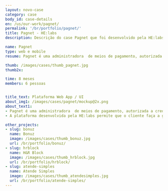 ```yaml
---
layout: novo-case
category: case
body_id: case-details
en: /us/our-work/pagnet/
permalink: '/br/portfolio/pagnet/'
title: Pagnet - HE:labs
description: Descrição do case Pagnet que foi desenvolvido pela HE:labs.

name: Pagnet
type: web e mobile
resume: Pagnet é uma administradora  de meios de pagamento, autorizada a credenciar lojistas e processar transações de cartão de crédito.

thumb: /images/cases/thumb_pagnet.jpg
thumb2x:

time: 8 meses
members: 6 pessoas


title_text: Plataforma Web App / UI
about_img1: /images/cases/pagnet/mockup@2x.png
about_text1:
- Pagnet é uma administradora  de meios de pagamento, autorizada a credenciar lojistas e processar transações de cartão de crédito.
- A plataforma desenvolvida pela HE:labs permite que o cliente faça a gestão de suas máquinas de cartão na web e credite seus pagamentos da forma que achar melhor, antecipando assim os recebíveis.

other_projects:
- slug: bonuz
  name: Bonuz
  image: /images/cases/thumb_bonuz.jpg
  url: /br/portfolio/bonuz/
- slug: hrblock
  name: H&R Block
  image: /images/cases/thumb_hrblock.jpg
  url: /br/portfolio/hrblock/
- slug: atende-simples
  name: Atende Simples
  image: /images/cases/thumb_atendesimples.jpg
  url: /br/portfolio/atende-simples/
---
```

